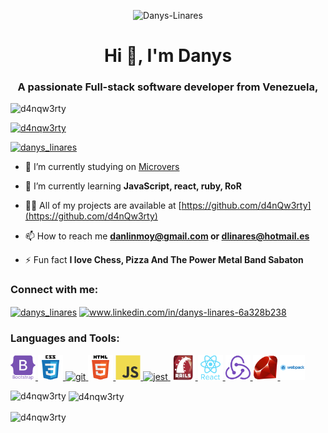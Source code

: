 <p align="center"><img src="https://i.ibb.co/zmf5vbT/Danys-Linares.gif" alt="Danys-Linares" border="0"></a></p>

<h1 align="center">Hi 👋, I'm Danys</h1>
<h3 align="center">A passionate Full-stack software developer from Venezuela,</h3>

<p align="left"> <img src="https://komarev.com/ghpvc/?username=d4nqw3rty&label=Profile%20views&color=0e75b6&style=flat" alt="d4nqw3rty" /> </p>

<p align="left"> <a href="https://github.com/ryo-ma/github-profile-trophy"><img src="https://github-profile-trophy.vercel.app/?username=d4nqw3rty" alt="d4nqw3rty" /></a> </p>

<p align="left"> <a href="https://twitter.com/danys_linares" target="blank"><img src="https://img.shields.io/twitter/follow/danys_linares?logo=twitter&style=for-the-badge" alt="danys_linares" /></a> </p>

- 🔭 I’m currently studying on [Microvers](https://www.microverse.org/)

- 🌱 I’m currently learning **JavaScript, react, ruby, RoR**

- 👨‍💻 All of my projects are available at [https://github.com/d4nQw3rty](https://github.com/d4nQw3rty)

- 📫 How to reach me **danlinmoy@gmail.com or dlinares@hotmail.es**

- ⚡ Fun fact **I love Chess, Pizza And The Power Metal Band Sabaton**

<h3 align="left">Connect with me:</h3>
<p align="left">
<a href="https://twitter.com/danys_linares" target="blank"><img align="center" src="https://raw.githubusercontent.com/rahuldkjain/github-profile-readme-generator/master/src/images/icons/Social/twitter.svg" alt="danys_linares" height="30" width="40" /></a>
<a href="https://linkedin.com/in/www.linkedin.com/in/danys-linares-6a328b238" target="blank"><img align="center" src="https://raw.githubusercontent.com/rahuldkjain/github-profile-readme-generator/master/src/images/icons/Social/linked-in-alt.svg" alt="www.linkedin.com/in/danys-linares-6a328b238" height="30" width="40" /></a>
</p>

<h3 align="left">Languages and Tools:</h3>
<p align="left"> <a href="https://getbootstrap.com" target="_blank" rel="noreferrer"> <img src="https://raw.githubusercontent.com/devicons/devicon/master/icons/bootstrap/bootstrap-plain-wordmark.svg" alt="bootstrap" width="40" height="40"/> </a> <a href="https://www.w3schools.com/css/" target="_blank" rel="noreferrer"> <img src="https://raw.githubusercontent.com/devicons/devicon/master/icons/css3/css3-original-wordmark.svg" alt="css3" width="40" height="40"/> </a> <a href="https://git-scm.com/" target="_blank" rel="noreferrer"> <img src="https://www.vectorlogo.zone/logos/git-scm/git-scm-icon.svg" alt="git" width="40" height="40"/> </a> <a href="https://www.w3.org/html/" target="_blank" rel="noreferrer"> <img src="https://raw.githubusercontent.com/devicons/devicon/master/icons/html5/html5-original-wordmark.svg" alt="html5" width="40" height="40"/> </a> <a href="https://developer.mozilla.org/en-US/docs/Web/JavaScript" target="_blank" rel="noreferrer"> <img src="https://raw.githubusercontent.com/devicons/devicon/master/icons/javascript/javascript-original.svg" alt="javascript" width="40" height="40"/> </a> <a href="https://jestjs.io" target="_blank" rel="noreferrer"> <img src="https://www.vectorlogo.zone/logos/jestjsio/jestjsio-icon.svg" alt="jest" width="40" height="40"/> </a> <a href="https://rubyonrails.org" target="_blank" rel="noreferrer"> <img src="https://raw.githubusercontent.com/devicons/devicon/master/icons/rails/rails-original-wordmark.svg" alt="rails" width="40" height="40"/> </a> <a href="https://reactjs.org/" target="_blank" rel="noreferrer"> <img src="https://raw.githubusercontent.com/devicons/devicon/master/icons/react/react-original-wordmark.svg" alt="react" width="40" height="40"/> </a> <a href="https://redux.js.org" target="_blank" rel="noreferrer"> <img src="https://raw.githubusercontent.com/devicons/devicon/master/icons/redux/redux-original.svg" alt="redux" width="40" height="40"/> </a> <a href="https://www.ruby-lang.org/en/" target="_blank" rel="noreferrer"> <img src="https://raw.githubusercontent.com/devicons/devicon/master/icons/ruby/ruby-original.svg" alt="ruby" width="40" height="40"/> </a> <a href="https://webpack.js.org" target="_blank" rel="noreferrer"> <img src="https://raw.githubusercontent.com/devicons/devicon/d00d0969292a6569d45b06d3f350f463a0107b0d/icons/webpack/webpack-original-wordmark.svg" alt="webpack" width="40" height="40"/> </a> </p>

<p><img align="left" src="https://github-readme-stats.vercel.app/api/top-langs?username=d4nqw3rty&show_icons=true&locale=en&layout=compact" alt="d4nqw3rty" /></p>

<p>&nbsp;<img align="center" src="https://github-readme-stats.vercel.app/api?username=d4nqw3rty&show_icons=true&locale=en" alt="d4nqw3rty" /></p>

<p><img align="center" src="https://github-readme-streak-stats.herokuapp.com/?user=d4nqw3rty&" alt="d4nqw3rty" /></p>
